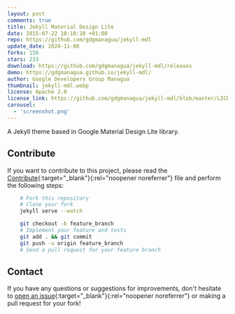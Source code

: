 ```yaml
---
layout: post
comments: true
title: Jekyll Material Design Lite
date: 2015-07-22 10:10:10 +01:00
repo: https://github.com/gdgmanagua/jekyll-mdl
update_date: 2024-11-08
forks: 156
stars: 233
download: https://github.com/gdgmanagua/jekyll-mdl/releases
demo: https://gdgmanagua.github.io/jekyll-mdl/
author: Google Developers Group Managua
thumbnail: jekyll-mdl.webp
license: Apache 2.0
license_link: https://github.com/gdgmanagua/jekyll-mdl/blob/master/LICENSE
carousel:
  - 'screenshot.png'
---
```


A Jekyll theme based in Google Material Design Lite library.

## Contribute

If you want to contribute to this project, please read the [Contribute](https://github.com/gdgmanagua/jekyll-mdl/blob/master/CONTRIBUTING.md){:target="_blank"}{:rel="noopener noreferrer"} file and perform the following steps:

```bash
    # Fork this repository
    # Clone your fork
    jekyll serve --watch

    git checkout -b feature_branch
    # Implement your feature and tests
    git add . && git commit
    git push -u origin feature_branch
    # Send a pull request for your feature branch
```

## Contact

If you have any questions or suggestions for improvements, don't hesitate to [open an issue](https://github.com/gdgmanagua/jekyll-mdl/issues){:target="_blank"}{:rel="noopener noreferrer"} or making a pull request for your fork!

